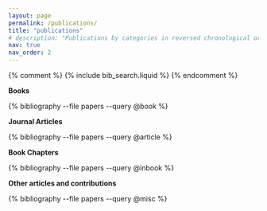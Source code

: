 ```yaml
---
layout: page
permalink: /publications/
title: "publications"
# description: "Publications by categories in reversed chronological order. Generated by jekyll-scholar."
nav: true
nav_order: 2
---
```


{% comment %} {% include bib_search.liquid %} {% endcomment %}

<div class="publications">

<b>Books</b>

{% bibliography --file papers --query @book %}

<b>Journal Articles</b>

{% bibliography --file papers --query @article %}

<b>Book Chapters</b>

{% bibliography --file papers --query @inbook %}

<b>Other articles and contributions</b>

{% bibliography --file papers --query @misc %}

</div>
